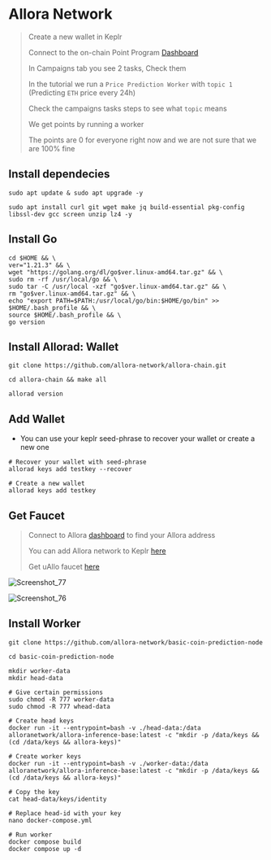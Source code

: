 # Allora Network

> Create a new wallet in Keplr
>
> Connect to the on-chain Point Program [Dashboard](https://app.allora.network?ref=eyJyZWZlcnJlcl9pZCI6IjVlNmEwMjc5LTcxNjEtNDhmYS04NGM3LWEzYzM0MGM4MGIzNyJ9)
>
> In Campaigns tab you see 2 tasks, Check them
> 
> In the tutorial we run a `Price Prediction Worker` with `topic 1` (Predicting `ETH` price every 24h)
>
> Check the campaigns tasks steps to see what `topic` means
>
> We get points by running a worker
>
> The points are 0 for everyone right now and we are not sure that we are 100% fine

## Install dependecies
```console
sudo apt update & sudo apt upgrade -y

sudo apt install curl git wget make jq build-essential pkg-config libssl-dev gcc screen unzip lz4 -y
```

## Install Go
```console
cd $HOME && \
ver="1.21.3" && \
wget "https://golang.org/dl/go$ver.linux-amd64.tar.gz" && \
sudo rm -rf /usr/local/go && \
sudo tar -C /usr/local -xzf "go$ver.linux-amd64.tar.gz" && \
rm "go$ver.linux-amd64.tar.gz" && \
echo "export PATH=$PATH:/usr/local/go/bin:$HOME/go/bin" >> $HOME/.bash_profile && \
source $HOME/.bash_profile && \
go version
```

## Install Allorad: Wallet
```console
git clone https://github.com/allora-network/allora-chain.git

cd allora-chain && make all

allorad version
```

## Add Wallet
* You can use your keplr seed-phrase to recover your wallet or create a new one
```console
# Recover your wallet with seed-phrase
allorad keys add testkey --recover

# Create a new wallet
allorad keys add testkey
```

## Get Faucet
> Connect to Allora [dashboard](https://app.allora.network?ref=eyJyZWZlcnJlcl9pZCI6IjVlNmEwMjc5LTcxNjEtNDhmYS04NGM3LWEzYzM0MGM4MGIzNyJ9) to find your Allora address
>
> You can add Allora network to Keplr [here](https://explorer.edgenet.allora.network/wallet/suggest)
> 
> Get uAllo faucet [here](https://faucet.edgenet.allora.network/)

![Screenshot_77](https://github.com/0xmoei/allora-testnet/assets/90371338/9e1d6236-ff51-48a1-a9f6-1149c842a4d0)

![Screenshot_76](https://github.com/0xmoei/allora-testnet/assets/90371338/ff27b97d-d04f-42c4-aa1b-3fb666874098)


## Install Worker
```console
git clone https://github.com/allora-network/basic-coin-prediction-node

cd basic-coin-prediction-node

mkdir worker-data
mkdir head-data

# Give certain permissions
sudo chmod -R 777 worker-data
sudo chmod -R 777 whead-data

# Create head keys
docker run -it --entrypoint=bash -v ./head-data:/data alloranetwork/allora-inference-base:latest -c "mkdir -p /data/keys && (cd /data/keys && allora-keys)"

# Create worker keys
docker run -it --entrypoint=bash -v ./worker-data:/data alloranetwork/allora-inference-base:latest -c "mkdir -p /data/keys && (cd /data/keys && allora-keys)"

# Copy the key
cat head-data/keys/identity

# Replace head-id with your key
nano docker-compose.yml

# Run worker
docker compose build
docker compose up -d
```
